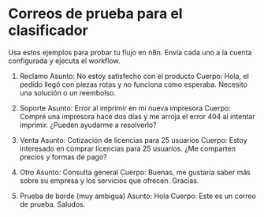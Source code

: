 # Correos de prueba para el clasificador

Usa estos ejemplos para probar tu flujo en n8n. Envía cada uno a la cuenta configurada y ejecuta el workflow.

1) Reclamo
Asunto: No estoy satisfecho con el producto
Cuerpo:
Hola, el pedido llegó con piezas rotas y no funciona como esperaba. Necesito una solución o un reembolso.

2) Soporte
Asunto: Error al imprimir en mi nueva impresora
Cuerpo:
Compré una impresora hace dos días y me arroja el error 404 al intentar imprimir. ¿Pueden ayudarme a resolverlo?

3) Venta
Asunto: Cotización de licencias para 25 usuarios
Cuerpo:
Estoy interesado en comprar licencias para 25 usuarios. ¿Me comparten precios y formas de pago?

4) Otro
Asunto: Consulta general
Cuerpo:
Buenas, me gustaría saber más sobre su empresa y los servicios que ofrecen. Gracias.

5) Prueba de borde (muy ambigua)
Asunto: Hola
Cuerpo:
Este es un correo de prueba. Saludos.
